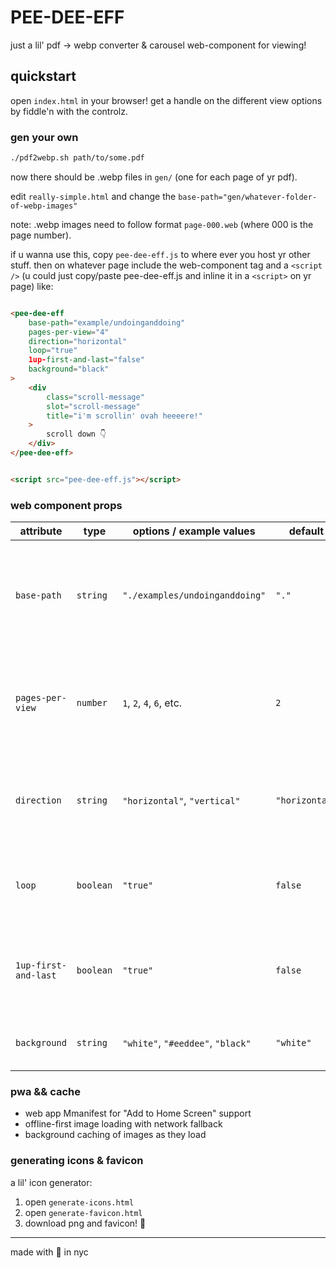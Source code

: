 # PEE-DEE-EFF

just a lil' pdf -> webp converter & carousel web-component for viewing!

## quickstart

open `index.html` in your browser! get a handle on the different view options by fiddle'n with the controlz.

### gen your own

```sh
./pdf2webp.sh path/to/some.pdf
```

now there should be .webp files in `gen/` (one for each page of yr pdf).

edit `really-simple.html` and change the `base-path="gen/whatever-folder-of-webp-images"`

note: .webp images need to follow format `page-000.web` (where 000 is the page number).

if u wanna use this, copy `pee-dee-eff.js` to where ever you host yr other stuff. then on whatever page include the web-component tag and a `<script />` (u could just copy/paste pee-dee-eff.js and inline it in a `<script>` on yr page) like:

```html

<pee-dee-eff
    base-path="example/undoinganddoing"
    pages-per-view="4"
    direction="horizontal"
    loop="true"
    1up-first-and-last="false"
    background="black"
>
    <div
        class="scroll-message"
        slot="scroll-message"
        title="i'm scrollin' ovah heeeere!"
    >
        scroll down 👇
    </div>
</pee-dee-eff>


<script src="pee-dee-eff.js"></script>
```

### web component props

| attribute            | type      | options / example values          | default        | required | description                                                                              |
| -------------------- | --------- | --------------------------------- | -------------- | -------- | ---------------------------------------------------------------------------------------- |
| `base-path`          | `string`  | `"./examples/undoinganddoing"`    | `"."`          | yes      | directory where image files like `page-000.webp`, `page-001.webp`, etc. are loaded from. |
| `pages-per-view`     | `number`  | `1`, `2`, `4`, `6`, etc.          | `2`            | no       | number of images shown per slide. determines the grid layout automatically.              |
| `direction`          | `string`  | `"horizontal"`, `"vertical"`      | `"horizontal"` | no       | chooses between swipe-to-slide and scroll-down-to-browse modes.                          |
| `loop`               | `boolean` | `"true"`                          | `false`        | no       | whether to loop back to the first slide after the last one, and vice versa.              |
| `1up-first-and-last` | `boolean` | `"true"`                          | `false`        | no       | not currently used in logic, but may be intended for showing single pages at start/end.  |
| `background`         | `string`  | `"white"`, `"#eeddee"`, `"black"` | `"white"`      | no       | background color of each image cell in the grid.                                         |

### pwa && cache

- web app Mmanifest for "Add to Home Screen" support
- offline-first image loading with network fallback
- background caching of images as they load

### generating icons & favicon

a lil' icon generator:

1. open `generate-icons.html`
2. open `generate-favicon.html`
2. download png and favicon! 🥹

---
made with 💖 in nyc
